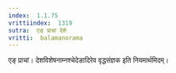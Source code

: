 ```yaml
---
index:  1.1.75
vrittiindex:  1319
sutra:  एङ् प्राचां देशे
vritti:  balamanorama 
---
```


एङ् प्राचां। देशविशेषनाम्नश्चेदेङादिरेव वृद्धसंज्ञक इति नियमार्थमिदम्।

